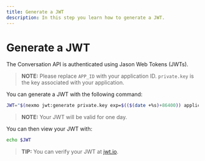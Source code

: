 ```yaml
---
title: Generate a JWT
description: In this step you learn how to generate a JWT.
---
```


# Generate a JWT

The Conversation API is authenticated using Jason Web Tokens (JWTs).

> **NOTE:** Please replace `APP_ID` with your application ID.
`private.key` is the key associated with your application.

You can generate a JWT with the following command:

``` bash
JWT="$(nexmo jwt:generate private.key exp=$(($(date +%s)+86400)) application_id=APP_ID)"
```

> **NOTE:** Your JWT will be valid for one day.

You can then view your JWT with:

``` bash
echo $JWT
```

> **TIP:** You can verify your JWT at [jwt.io](https://jwt.io).
